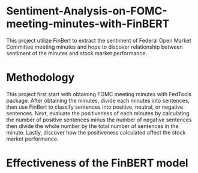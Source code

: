 # Sentiment-Analysis-on-FOMC-meeting-minutes-with-FinBERT
This project utilize FinBert to extract the sentiment of Federal Open Market Committee meeting minutes and hope to discover relationship between sentiment of the minutes and stock market performance.

# Methodology
This project first start with obtaining FOMC meeting minutes with FedTools package. After obtaining the minutes, divide each minutes into sentences, then use FinBert to classify sentences into positive, neutral, or negative sentences. Next, evaluate the positiveness of each minutes by calculating the number of positive sentences minus the number of negative sentences then divide the whole number by the total number of sentences in the minute. Lastly, discover how the positiveness calculated affect the stock market performance.

# Effectiveness of the FinBERT model
